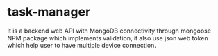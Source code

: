 # task-manager
It is a backend web API with MongoDB connectivity through mongoose NPM package which implements validation, it also use json web token which help user to have multiple device connection. 
